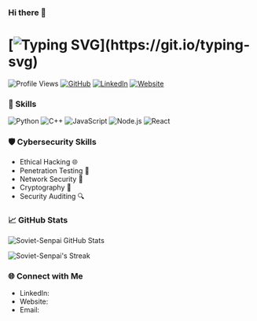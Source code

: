 ### Hi there 👋

# [![Typing SVG](https://readme-typing-svg.demolab.com?font=Fira+Code&pause=1000&width=435&lines=Hello%2C+My+Name+is+Soviet!;Nice+to+see+you...)](https://git.io/typing-svg)

![Profile Views](https://komarev.com/ghpvc/?username=yourusername)
[![GitHub](https://img.shields.io/badge/GitHub-SovietSenpai-blue)](https://github.com/Soviet-Senpai)
[![LinkedIn](https://img.shields.io/badge/LinkedIn-REDACTED-0e76a8)](https://www.linkedin.com/in/YourName/)
[![Website](https://img.shields.io/badge/Website-REDACTED-brightred)](https://www.yourwebsite.com/)

### 🔧 Skills

![Python](https://img.shields.io/badge/Python-Expert-blue?style=for-the-badge&logo=python)
![C++](https://img.shields.io/badge/C++-Intermediate-blue?style=for-the-badge&logo=c%2B%2B)
![JavaScript](https://img.shields.io/badge/JavaScript-Intermediate-blue?style=for-the-badge&logo=javascript)
![Node.js](https://img.shields.io/badge/Node.js-Intermediate-blue?style=for-the-badge&logo=node.js)
![React](https://img.shields.io/badge/React-Intermediate-blue?style=for-the-badge&logo=react)

### 🛡️ Cybersecurity Skills

- Ethical Hacking 🌐
- Penetration Testing 🔐
- Network Security 📡
- Cryptography 📜
- Security Auditing 🔍

### 📈 GitHub Stats

![Soviet-Senpai GitHub Stats](https://github-readme-stats.vercel.app/api?username=Soviet-Senpai&show_icons=true&theme=dark)

![Soviet-Senpai's Streak](https://github-readme-streak-stats.herokuapp.com/?user=Soviet-Senpai&theme=vue-dark&hide_border=true)

### 🌐 Connect with Me

- LinkedIn: 
- Website:
- Email:
